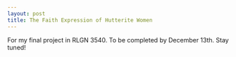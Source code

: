 ```yaml
---
layout: post
title: The Faith Expression of Hutterite Women
---
```


For my final project in RLGN 3540. To be completed by December 13th. Stay tuned!
